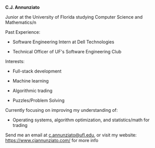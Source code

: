**C.J. Annunziato**

Junior at the University of Florida studying Computer Science and Mathematics/n

Past Experience:

- Software Engineering Intern at Dell Technologies
  
- Technical Officer of UF's Software Engineering Club
  

Interests:

- Full-stack development
  
- Machine learning
  
- Algorithmic trading
  
- Puzzles/Problem Solving
  

Currently focusing on improving my understanding of:

- Operating systems, algorithm optimization, and statistics/math for trading
  
  
Send me an email at c.annunziato@ufl.edu, or visit my website: https://www.cjannunziato.com/ for more info

<!---
cjannun/cjannun is a ✨ special ✨ repository because its `README.md` (this file) appears on your GitHub profile.
You can click the Preview link to take a look at your changes.
--->
